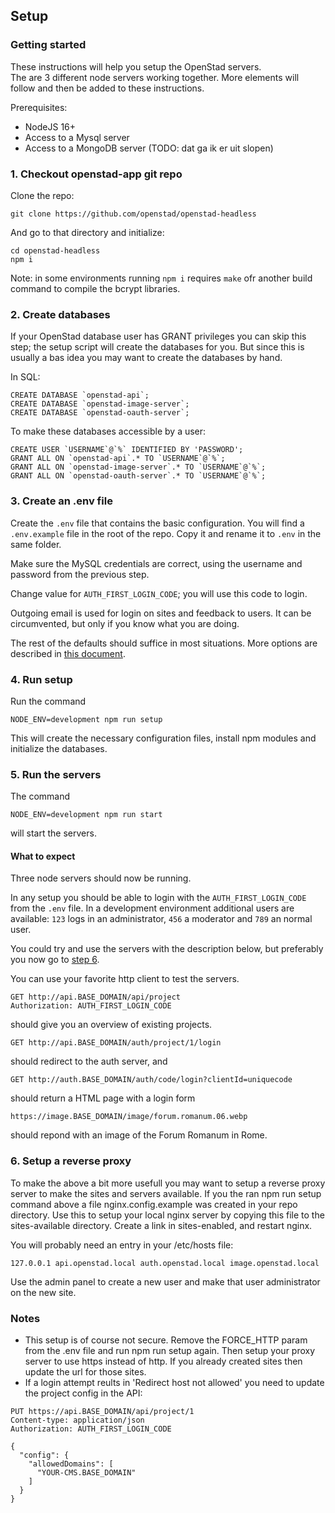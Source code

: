 ## Setup

### Getting started

These instructions will help you setup the OpenStad servers.  
The are 3 different node servers working together. More elements will follow and then be added to these instructions.

Prerequisites:
- NodeJS 16+
- Access to a Mysql server
- Access to a MongoDB server (TODO: dat ga ik er uit slopen)

### 1. Checkout openstad-app git repo

Clone the repo:
```
git clone https://github.com/openstad/openstad-headless
```

And go to that directory and initialize:
```
cd openstad-headless
npm i
```

Note: in some environments running `npm i` requires `make` ofr another build command to compile the bcrypt libraries.

### 2. Create databases

If  your OpenStad database user has GRANT privileges you can skip this step; the setup script will create the databases for you.
But since this is usually a bas idea you may want to create the databases by hand.

In SQL:
```
CREATE DATABASE `openstad-api`;
CREATE DATABASE `openstad-image-server`;
CREATE DATABASE `openstad-oauth-server`;
```
To make these databases accessible by a user:
```
CREATE USER `USERNAME`@`%` IDENTIFIED BY 'PASSWORD';
GRANT ALL ON `openstad-api`.* TO `USERNAME`@`%`;
GRANT ALL ON `openstad-image-server`.* TO `USERNAME`@`%`;
GRANT ALL ON `openstad-oauth-server`.* TO `USERNAME`@`%`;
```

### 3. Create an .env file
Create the `.env` file that contains the basic configuration. You will find a `.env.example` file in the root of the repo. Copy it and rename it to `.env` in the same folder.

Make sure the MySQL credentials are correct, using the username and password from the previous step.

Change value for `AUTH_FIRST_LOGIN_CODE`; you will use this code to login.

Outgoing email is used for login on sites and feedback to users. It can be circumvented, but only if you know what you are doing.

The rest of the defaults should suffice in most situations. More options are described in [this document](setup-options.md).

### 4. Run setup
Run the command
```
NODE_ENV=development npm run setup
```
This will create the necessary configuration files, install npm modules and initialize the databases.

### 5. Run the servers
The command
```
NODE_ENV=development npm run start
```
will start the servers.

#### What to expect
Three node servers should now be running.

In any setup you should be able to login with the `AUTH_FIRST_LOGIN_CODE` from the `.env` file. In a development environment additional users are available: `123` logs in an administrator, `456` a moderator and `789` an normal user.

You could try and use the servers with the description below, but preferably you now go to [step 6](#6-setup-a-reverse-proxy).

You can use your favorite http client to test the servers.
```
GET http://api.BASE_DOMAIN/api/project
Authorization: AUTH_FIRST_LOGIN_CODE
```
should give you an overview of existing projects.

```
GET http://api.BASE_DOMAIN/auth/project/1/login
```
should redirect to the auth server, and
```
GET http://auth.BASE_DOMAIN/auth/code/login?clientId=uniquecode
```
should return a HTML page with a login form

```
https://image.BASE_DOMAIN/image/forum.romanum.06.webp
```
should repond with an image of the Forum Romanum in Rome.

### 6. Setup a reverse proxy
To make the above a bit more usefull you may want to setup a reverse proxy server to make the sites and servers available.
If you the ran npm run setup command above a file nginx.config.example was created in your repo directory. Use this to setup your local nginx server by copying this file to the sites-available directory. Create a link in sites-enabled, and restart nginx.

You will probably need an entry in your /etc/hosts file:  
```
127.0.0.1 api.openstad.local auth.openstad.local image.openstad.local
```
Use the admin panel to create a new user and make that user administrator on the new site.

### Notes
- This setup is of course not secure. Remove the FORCE_HTTP param from the .env file and run npm run setup again. Then setup your proxy server to use https instead of http. If you already created sites then update the url for those sites.
- If a login attempt reults in 'Redirect host not allowed' you need to update the project config in the API:
```
PUT https://api.BASE_DOMAIN/api/project/1
Content-type: application/json
Authorization: AUTH_FIRST_LOGIN_CODE

{
  "config": {
    "allowedDomains": [
      "YOUR-CMS.BASE_DOMAIN"
    ]
  }
}
```

